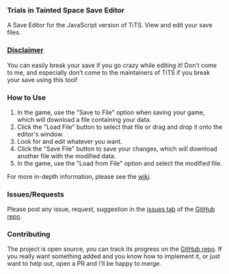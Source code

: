 <h3 class="mt-4">Trials in Tainted Space Save Editor</h3>
<p>
  A Save Editor for the JavaScript version of TiTS. View and edit your save files.
</p>

<h3 class="mt-4"><a href="https://github.com/start-5/TiTS.JS-Save-Editor/blob/main/LICENSE" target="_blank">Disclaimer</a></h3>
<p>
  You can easily break your save if you go crazy while editing it!
  Don’t come to me, and especially don’t come to the maintainers of TiTS if you break your save using this tool!
</p>

<h3 class="mt-4">How to Use</h3>
<ol>
  <li>In the game, use the "Save to File" option when saving your game, which will download a file containing your data.</li>
  <li>Click the "Load File" button to select that file or drag and drop it onto the editor's window.</li>
  <li>Look for and edit whatever you want.</li>
  <li>Click the "Save File" button to save your changes, which will download another file with the modified data.</li>
  <li>In the game, use the "Load from File" option and select the modified file.</li>
</ol>
<p>
  For more in-depth information, please see the <a href="https://github.com/start-5/TiTS.JS-Save-Editor/wiki/How-to-use" target="_blank">wiki</a>.
</p>

<h3 class="mt-4">Issues/Requests</h3>
<p>
  Please post any issue, request, suggestion in the <a href="https://github.com/start-5/TiTS.JS-Save-Editor/issues" target="_blank">issues tab</a> of the <a href="https://github.com/start-5/TiTS.JS-Save-Editor" target="_blank">GitHub repo</a>.
</p>

<h3 class="mt-4">Contributing</h3>
<p>
  The project is open source, you can track its progress on the <a href="https://github.com/start-5/TiTS.JS-Save-Editor" target="_blank">GitHub repo</a>.
  If you really want something added and you know how to implement it, or just want to help out, open a PR and I’ll be happy to merge.
</p>
